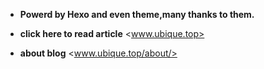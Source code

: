 - **Powerd by Hexo and even theme,many thanks to them.**

- **click here to read article** <www.ubique.top>

- **about blog** <www.ubique.top/about/>